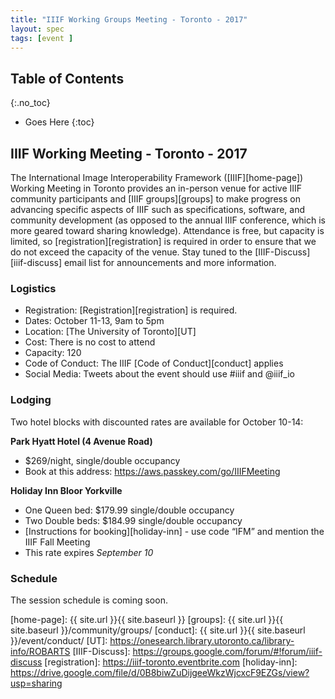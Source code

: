 ```yaml
---
title: "IIIF Working Groups Meeting - Toronto - 2017"
layout: spec
tags: [event ]
---
```


## Table of Contents
{:.no_toc}

* Goes Here
{:toc}

## IIIF Working Meeting - Toronto - 2017

The International Image Interoperability Framework ([IIIF][home-page]) Working Meeting in Toronto provides an in-person venue for active IIIF community participants and [IIIF groups][groups] to make progress on advancing specific aspects of IIIF such as specifications, software, and community development (as opposed to the annual IIIF conference, which is more geared toward sharing knowledge). Attendance is free, but capacity is limited, so [registration][registration] is required in order to ensure that we do not exceed the capacity of the venue. Stay tuned to the [IIIF-Discuss][iiif-discuss] email list for announcements and more information.

### Logistics

* Registration: [Registration][registration] is required.
* Dates: October 11-13, 9am to 5pm
* Location: [The University of Toronto][UT]
* Cost: There is no cost to attend
* Capacity: 120
* Code of Conduct: The IIIF [Code of Conduct][conduct] applies
* Social Media: Tweets about the event should use #iiif and @iiif_io

### Lodging

Two hotel blocks with discounted rates are available for October 10-14:

**Park Hyatt Hotel (4 Avenue Road)**

* $269/night, single/double occupancy
* Book at this address: <https://aws.passkey.com/go/IIIFMeeting>

**Holiday Inn Bloor Yorkville**

* One Queen bed: $179.99 single/double occupancy
* Two Double beds: $184.99 single/double occupancy
* [Instructions for booking][holiday-inn] - use code “IFM” and mention the IIIF Fall Meeting
* This rate expires _September 10_

### Schedule

The session schedule is coming soon.

[home-page]: {{ site.url }}{{ site.baseurl }}
[groups]: {{ site.url }}{{ site.baseurl }}/community/groups/
[conduct]: {{ site.url }}{{ site.baseurl }}/event/conduct/
[UT]: https://onesearch.library.utoronto.ca/library-info/ROBARTS
[IIIF-Discuss]: https://groups.google.com/forum/#!forum/iiif-discuss
[registration]: https://iiif-toronto.eventbrite.com
[holiday-inn]: https://drive.google.com/file/d/0B8biwZuDijgeeWkzWjcxcF9EZGs/view?usp=sharing
